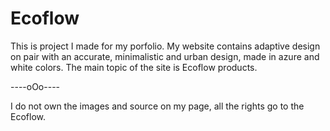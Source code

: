 # Ecoflow


This is project I made for my porfolio. My website contains adaptive design on pair with an accurate, minimalistic and urban design, made in azure and white colors. 
The main topic of the site is Ecoflow products.

----oOo----

I do not own the images and source on my page, all the rights go to the Ecoflow.
